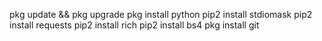 pkg update && pkg upgrade
pkg install python 
pip2 install stdiomask
pip2 install requests
pip2 install rich
pip2 install bs4
pkg install git 
